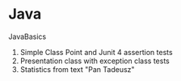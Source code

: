 # Java
JavaBasics
1. Simple Class Point and Junit 4 assertion tests
2. Presentation class with exception class tests
3. Statistics from text "Pan Tadeusz"

